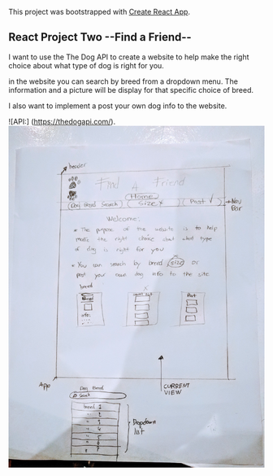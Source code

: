 This project was bootstrapped with [Create React App](https://github.com/facebook/create-react-app).

## React Project Two  --Find a Friend--

I want to use the The Dog API to create a website to help make the right choice about what type of dog is right for you.

in the website you can search by breed from a dropdown menu. The information and a picture will be display for that specific choice of breed.

I also want to implement a post your own dog info to the website.

![API:] (https://thedogapi.com/).
![Wireframe](./images/Wireframe-dogs.jpg)
